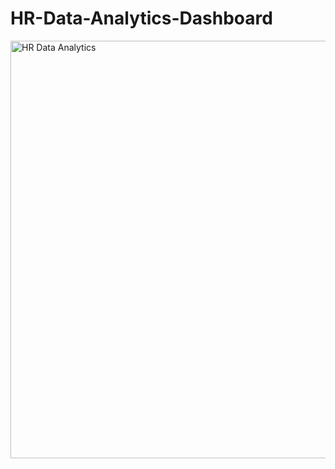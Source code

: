 # HR-Data-Analytics-Dashboard
<img width="668" alt="HR Data Analytics" src="https://github.com/user-attachments/assets/b2bdeb31-ecd0-4335-9586-a74905d950cd">
